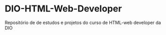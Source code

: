 # DIO-HTML-Web-Developer
Repositório de de estudos e projetos do curso de HTML-web developer da DIO
